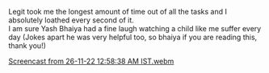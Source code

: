 Legit took me the longest amount of time out of all the tasks and I absolutely loathed every second of it.  
I am sure Yash Bhaiya had a fine laugh watching a child like me suffer every day (Jokes apart he was very helpful too, so bhaiya if you are reading this, thank you!)

[Screencast from 26-11-22 12:58:38 AM IST.webm](https://user-images.githubusercontent.com/112589278/204045104-51807b2f-6ee9-4386-8d31-17cc504e0f1e.webm)



